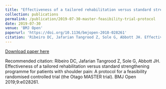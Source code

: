 ```yaml
---
title: "Effectiveness of a tailored rehabilitation versus standard strengthening programme for patients with shoulder pain: A protocol for a feasibility randomised controlled trial (the Otago MASTER trial)"
collection: publications
permalink: /publication/2019-07-30-master-feasibility-trial-protocol
date: 2019-07-30
venue: 'BMJ Open'
paperurl: 'https://doi.org/10.1136/bmjopen-2018-028261'
citation: 'Ribeiro DC, Jafarian Tangrood Z, Sole G, Abbott JH. Effectiveness of a tailored rehabilitation versus standard strengthening programme for patients with shoulder pain: A protocol for a feasibility randomised controlled trial (the Otago MASTER trial). BMJ Open 2019;9:e028261.'
---
```


<a href='https://doi.org/10.1136/bmjopen-2018-028261'>Download paper here</a>

Recommended citation: Ribeiro DC, Jafarian Tangrood Z, Sole G, Abbott JH. Effectiveness of a tailored rehabilitation versus standard strengthening programme for patients with shoulder pain: A protocol for a feasibility randomised controlled trial (the Otago MASTER trial). BMJ Open 2019;9:e028261.